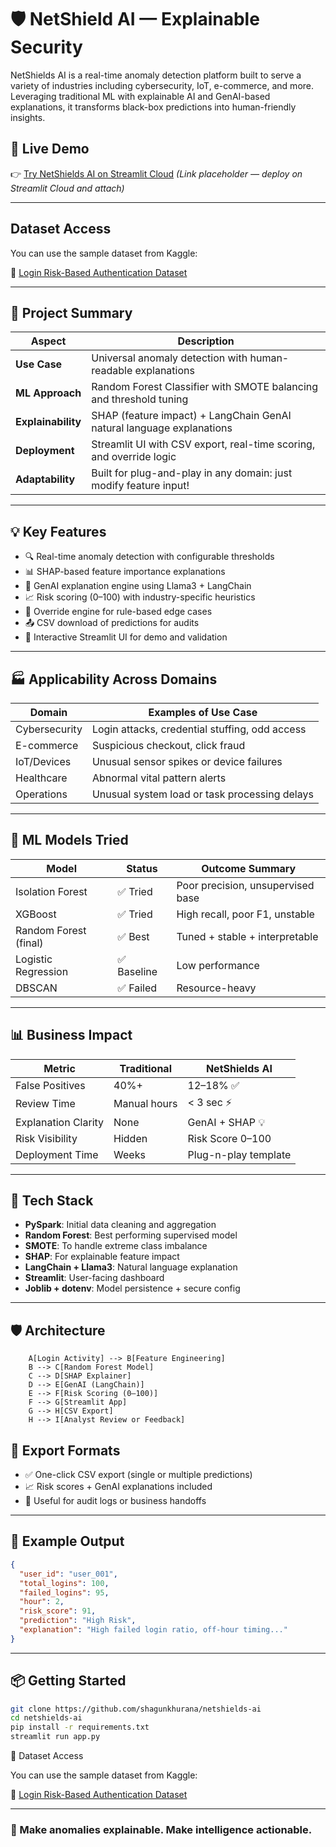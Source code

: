 # 🛡️ NetShield AI — Explainable Security
NetShields AI is a real-time anomaly detection platform built to serve a variety of industries including cybersecurity, IoT, e-commerce, and more. Leveraging traditional ML with explainable AI and GenAI-based explanations, it transforms black-box predictions into human-friendly insights.

## 🚀 Live Demo
👉 [Try NetShields AI on Streamlit Cloud](https://netshields-ai.streamlit.app) *(Link placeholder — deploy on Streamlit Cloud and attach)*

---
## Dataset Access

You can use the sample dataset from Kaggle:

🔗 [Login Risk-Based Authentication Dataset](https://kaggle.com/datasets/dasgroup/rba-dataset)

--- 

## 🧠 Project Summary

| Aspect              | Description                                                                 |
|---------------------|-----------------------------------------------------------------------------|
| **Use Case**        | Universal anomaly detection with human-readable explanations                |
| **ML Approach**     | Random Forest Classifier with SMOTE balancing and threshold tuning          |
| **Explainability**  | SHAP (feature impact) + LangChain GenAI natural language explanations        |
| **Deployment**      | Streamlit UI with CSV export, real-time scoring, and override logic         |
| **Adaptability**    | Built for plug-and-play in any domain: just modify feature input!           |

---

## 💡 Key Features

- 🔍 Real-time anomaly detection with configurable thresholds
- 📊 SHAP-based feature importance explanations
- 🤖 GenAI explanation engine using Llama3 + LangChain
- 📈 Risk scoring (0–100) with industry-specific heuristics
- 💬 Override engine for rule-based edge cases
- 📤 CSV download of predictions for audits
- 🧠 Interactive Streamlit UI for demo and validation

---

## 🏭 Applicability Across Domains

| Domain         | Examples of Use Case                              |
|----------------|---------------------------------------------------|
| Cybersecurity  | Login attacks, credential stuffing, odd access    |
| E-commerce     | Suspicious checkout, click fraud                  |
| IoT/Devices    | Unusual sensor spikes or device failures          |
| Healthcare     | Abnormal vital pattern alerts                     |
| Operations     | Unusual system load or task processing delays     |

---

## 🔢 ML Models Tried

| Model               | Status     | Outcome Summary                   |
|---------------------|------------|-----------------------------------|
| Isolation Forest    | ✅ Tried    | Poor precision, unsupervised base |
| XGBoost             | ✅ Tried    | High recall, poor F1, unstable    |
| Random Forest (final)| ✅ Best   | Tuned + stable + interpretable    |
| Logistic Regression | ✅ Baseline | Low performance                   |
| DBSCAN              | ✅ Failed   | Resource-heavy                    |

---

## 📊 Business Impact

| Metric               | Traditional    | NetShields AI        |
|----------------------|----------------|-----------------------|
| False Positives      | 40%+           | 12–18% ✅             |
| Review Time          | Manual hours   | < 3 sec ⚡            |
| Explanation Clarity  | None           | GenAI + SHAP 💡      |
| Risk Visibility      | Hidden         | Risk Score 0–100      |
| Deployment Time      | Weeks          | Plug-n-play template  |

---

## 🧰 Tech Stack

- **PySpark**: Initial data cleaning and aggregation
- **Random Forest**: Best performing supervised model
- **SMOTE**: To handle extreme class imbalance
- **SHAP**: For explainable feature impact
- **LangChain + Llama3**: Natural language explanation
- **Streamlit**: User-facing dashboard
- **Joblib + dotenv**: Model persistence + secure config

---

## 🛡️ Architecture

```
    A[Login Activity] --> B[Feature Engineering]
    B --> C[Random Forest Model]
    C --> D[SHAP Explainer]
    D --> E[GenAI (LangChain)]
    E --> F[Risk Scoring (0–100)]
    F --> G[Streamlit App]
    G --> H[CSV Export]
    H --> I[Analyst Review or Feedback]
```

## 📁 Export Formats

- ✅ One-click CSV export (single or multiple predictions)
- 📈 Risk scores + GenAI explanations included
- 💬 Useful for audit logs or business handoffs

---

## 🧾 Example Output

```json
{
  "user_id": "user_001",
  "total_logins": 100,
  "failed_logins": 95,
  "hour": 2,
  "risk_score": 91,
  "prediction": "High Risk",
  "explanation": "High failed login ratio, off-hour timing..."
}
```

---

## 📦 Getting Started

```bash
git clone https://github.com/shagunkhurana/netshields-ai
cd netshields-ai
pip install -r requirements.txt
streamlit run app.py
```
📁 Dataset Access

You can use the sample dataset from Kaggle:

🔗 [Login Risk-Based Authentication Dataset](https://kaggle.com/datasets/dasgroup/rba-dataset)

---


### 🌟 Make anomalies explainable. Make intelligence actionable.
